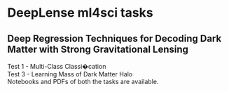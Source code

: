 # DeepLense ml4sci tasks
## Deep Regression Techniques for Decoding Dark Matter with Strong Gravitational Lensing

Test 1 - Multi-Class Classi�cation  
Test 3 - Learning Mass of Dark Matter Halo  
Notebooks and PDFs of both the tasks are available. 
